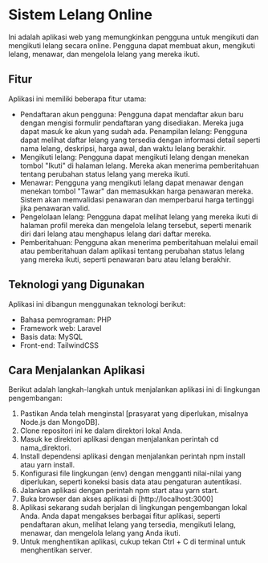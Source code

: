 # Sistem Lelang Online
Ini adalah aplikasi web yang memungkinkan pengguna untuk mengikuti dan mengikuti lelang secara online. Pengguna dapat membuat akun, mengikuti lelang, menawar, dan mengelola lelang yang mereka ikuti.

## Fitur
Aplikasi ini memiliki beberapa fitur utama:

- Pendaftaran akun pengguna: Pengguna dapat mendaftar akun baru dengan mengisi formulir pendaftaran yang disediakan. Mereka juga dapat masuk ke akun yang sudah ada.
Penampilan lelang: Pengguna dapat melihat daftar lelang yang tersedia dengan informasi detail seperti nama lelang, deskripsi, harga awal, dan waktu lelang berakhir.
- Mengikuti lelang: Pengguna dapat mengikuti lelang dengan menekan tombol "Ikuti" di halaman lelang. Mereka akan menerima pemberitahuan tentang perubahan status lelang yang mereka ikuti.
- Menawar: Pengguna yang mengikuti lelang dapat menawar dengan menekan tombol "Tawar" dan memasukkan harga penawaran mereka. Sistem akan memvalidasi penawaran dan memperbarui harga tertinggi jika penawaran valid.
- Pengelolaan lelang: Pengguna dapat melihat lelang yang mereka ikuti di halaman profil mereka dan mengelola lelang tersebut, seperti menarik diri dari lelang atau menghapus lelang dari daftar mereka.
- Pemberitahuan: Pengguna akan menerima pemberitahuan melalui email atau pemberitahuan dalam aplikasi tentang perubahan status lelang yang mereka ikuti, seperti penawaran baru atau lelang berakhir.

## Teknologi yang Digunakan
Aplikasi ini dibangun menggunakan teknologi berikut:

- Bahasa pemrograman: PHP
- Framework web: Laravel
- Basis data: MySQL
- Front-end: TailwindCSS

## Cara Menjalankan Aplikasi
Berikut adalah langkah-langkah untuk menjalankan aplikasi ini di lingkungan pengembangan:

1. Pastikan Anda telah menginstal [prasyarat yang diperlukan, misalnya Node.js dan MongoDB].
2. Clone repositori ini ke dalam direktori lokal Anda.
3. Masuk ke direktori aplikasi dengan menjalankan perintah cd nama_direktori.
4. Install dependensi aplikasi dengan menjalankan perintah npm install atau yarn install.
5. Konfigurasi file lingkungan (env) dengan mengganti nilai-nilai yang diperlukan, seperti koneksi basis data atau pengaturan autentikasi.
6. Jalankan aplikasi dengan perintah npm start atau yarn start.
7. Buka browser dan akses aplikasi di [http://localhost:3000]
8. Aplikasi sekarang sudah berjalan di lingkungan pengembangan lokal Anda. Anda dapat mengakses berbagai fitur aplikasi, seperti pendaftaran akun, melihat lelang yang tersedia, mengikuti lelang, menawar, dan mengelola lelang yang Anda ikuti.
9. Untuk menghentikan aplikasi, cukup tekan Ctrl + C di terminal untuk menghentikan server.